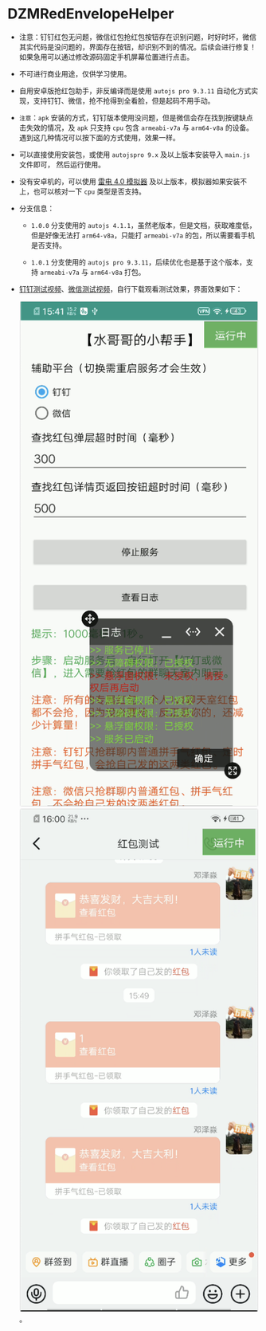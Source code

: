 # DZMRedEnvelopeHelper

- 注意：钉钉红包无问题，微信红包抢红包按钮存在识别问题，时好时坏，微信其实代码是没问题的，界面存在按钮，却识别不到的情况。后续会进行修复！如果急用可以通过修改源码固定手机屏幕位置进行点击。

- 不可进行商业用途，仅供学习使用。

- 自用安卓版抢红包助手，非反编译而是使用 `autojs pro 9.3.11` 自动化方式实现，支持钉钉、微信，抢不抢得到全看脸，但是起码不用手动。

- `注意`：`apk` 安装的方式，钉钉版本使用没问题，但是微信会存在找到按键缺点击失效的情况，及 `apk` 只支持 `cpu` 包含 `armeabi-v7a` 与 `arm64-v8a` 的设备。遇到这几种情况可以按下面的方式使用，效果一样。

- 可以直接使用安装包，或使用 `autojspro 9.x` 及以上版本安装导入 `main.js` 文件即可， 然后运行使用。

- 没有安卓机的，可以使用 [雷电 4.0 模拟器](https://github.com/dengzemiao/DZMAutojsTools/blob/main/ldplayerinst4_4.0.83.exe) 及以上版本，模拟器如果安装不上，也可以核对一下 `cpu` 类型是否支持。

- 分支信息：

  - `1.0.0` 分支使用的 `autojs 4.1.1`，虽然老版本，但是文档，获取难度低，但是好像无法打 `arm64-v8a`，只能打 `armeabi-v7a` 的包，所以需要看手机是否支持。

  - `1.0.1` 分支使用的 `autojs pro 9.3.11`，后续优化也是基于这个版本，支持 `armeabi-v7a` 与 `arm64-v8a` 打包。

- [钉钉测试视频](./hb_dd.mp4)、[微信测试视频](./hb_wx.mp4)，自行下载观看测试效果，界面效果如下：

  ![运行效果 1](demo1.png) ![运行效果 2](demo2.png)。
